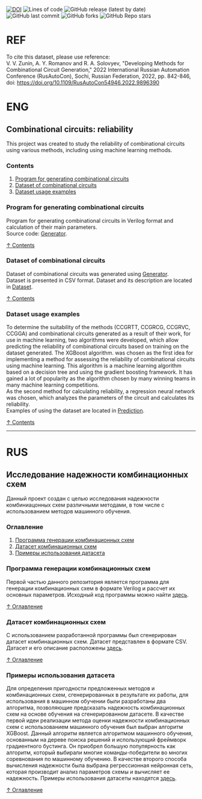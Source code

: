 [![DOI](https://zenodo.org/badge/DOI/10.5281/zenodo.6783568.svg)](https://zenodo.org/record/6826986)
![Lines of code](https://img.shields.io/tokei/lines/github/RomeoMe5/CAD_Combinational_Circuits)
![GitHub release (latest by date)](https://img.shields.io/github/v/release/RomeoMe5/CAD_Combinational_Circuits)
![GitHub last commit](https://img.shields.io/github/last-commit/RomeoMe5/CAD_Combinational_Circuits)
![GitHub forks](https://img.shields.io/github/forks/RomeoMe5/CAD_Combinational_Circuits)
![GitHub Repo stars](https://img.shields.io/github/stars/RomeoMe5/CAD_Combinational_Circuits)

# REF   
To cite this dataset, please use reference:   
V. V. Zunin, A. Y. Romanov and R. A. Solovyev, "Developing Methods for Combinational Circuit Generation," 2022 International Russian Automation Conference (RusAutoCon), Sochi, Russian Federation, 2022, pp. 842-846, doi: https://doi.org/10.1109/RusAutoCon54946.2022.9896390    

# ENG

## Combinational circuits: reliability
This project was created to study the reliability of combinational circuits using various methods, including using machine learning methods.

### Contents
<a name="content_eng"></a> 
1. [Program for generating combinational circuits](#programm_eng)
2. [Dataset of combinational circuits](#dataset_eng)
3. [Dataset usage examples](#examples_eng)

### Program for generating combinational circuits
<a name="programm_eng"></a> 
Program for generating combinational circuits in Verilog format and calculation of their main parameters.   
Source code: [Generator](Generator).

[&#8593; Contents](#content_eng)

### Dataset of combinational circuits
<a name="dataset_eng"></a> 
Dataset of combinational circuits was generated using [Generator](Generator).     
Dataset is presented in CSV format. 
Dataset and its description are located in [Dataset](Dataset).

[&#8593; Contents](#content_eng)


### Dataset usage examples
<a name="examples_eng"></a> 
To determine the suitability of the methods (CCGRTT, CCGRCG, CCGRVC, CCGGA) and combinational circuits generated as a result of their work, for use in machine learning, two algorithms were developed, which allow predicting the reliability of combinational circuits based on training on the dataset generated. The XGBoost algorithm. was chosen as the first idea for implementing a method for assessing the reliability of combinational circuits using machine learning. This algorithm is a machine learning algorithm based on a decision tree and using the gradient boosting framework. It has gained a lot of popularity as the algorithm chosen by many winning teams in many machine learning competitions.    
As the second method for calculating reliability, a regression neural network was chosen, which analyzes the parameters of the circuit and calculates its reliability.    
Examples of using the dataset are located in [Prediction](Prediction).

[&#8593; Contents](#content_eng)

---

# RUS

## Исследование надежности комбинационных схем
Данный проект создан с целью исследования надежности комбиниацонных схем различными методами, в том числе с использованием методов машинного обучения.

### Оглавление
<a name="content"></a> 
1. [Программа генерации комбинационных схем](#programm)
2. [Датасет комбинационных схем](#dataset)
3. [Примеры использования датасета](#examples)


### Программа генерации комбинационных схем
<a name="programm"></a> 
Первой частью данного репозитория является программа для генерации комбинационных схем в формате Verilog и рассчет их основных параметров.
Исходный код программы можно найти [здесь](Generator).

[&#8593; Оглавление](#content)


### Датасет комбинационных схем
<a name="dataset"></a> 
С использованием разработанной программы был сгенерирован датасет комбинационных схем. Датасет представлен в формате CSV.
Датасет и его описание расположены [здесь](Dataset).

[&#8593; Оглавление](#content)


### Примеры использования датасета
<a name="examples"></a> 
Для определения пригодности предложенных методов и комбинационных схем, сгенерированных в результате их работы, для использования в машинном обучении были разработаны два алгоритма, позволяющие предсказать надежность комбинационных схем на основе обучения на сгенерированном датасете. В качестве первой идеи реализации метода оценки надежности комбинационных схем с использованием машинного обучения был выбран алгоритм XGBoost. Данный алгоритм является алгоритмом машинного обучения, основанным на дереве поиска решений и использующий фреймворк градиентного бустинга. Он приобрел большую популярность как алгоритм, который выбирали многие команды-победители во многих соревнования по машинному обучению. В качестве второго способа вычисления надежности была выбрана регрессионная нейронная сеть, которая производит анализ параметров схемы и вычисляет ее надежность.
Примеры использования датасеты находятся [здесь](Prediction).

[&#8593; Оглавление](#content)
